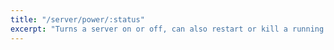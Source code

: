 ```yaml
---
title: "/server/power/:status"
excerpt: "Turns a server on or off, can also restart or kill a running server."
---
```

